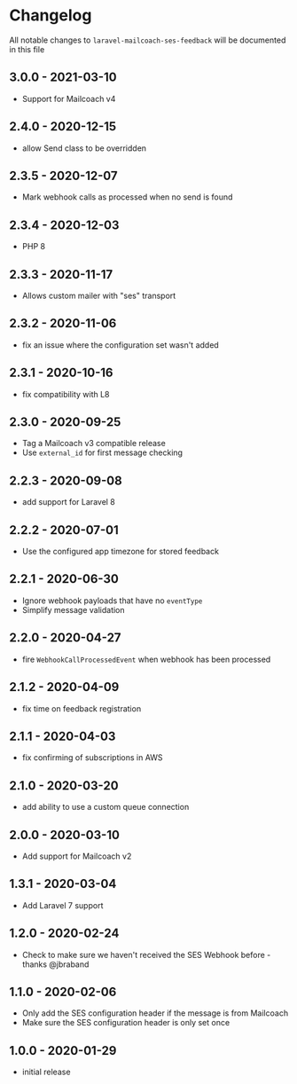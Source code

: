# Changelog

All notable changes to `laravel-mailcoach-ses-feedback` will be documented in this file

## 3.0.0 - 2021-03-10

- Support for Mailcoach v4

## 2.4.0 - 2020-12-15

- allow Send class to be overridden

## 2.3.5 - 2020-12-07

- Mark webhook calls as processed when no send is found

## 2.3.4 - 2020-12-03

- PHP 8 

## 2.3.3 - 2020-11-17

- Allows custom mailer with "ses" transport 

## 2.3.2 - 2020-11-06

- fix an issue where the configuration set wasn't added

## 2.3.1 - 2020-10-16

- fix compatibility with L8

## 2.3.0 - 2020-09-25

- Tag a Mailcoach v3 compatible release
- Use `external_id` for first message checking

## 2.2.3 - 2020-09-08

- add support for Laravel 8

## 2.2.2 - 2020-07-01

- Use the configured app timezone for stored feedback

## 2.2.1 - 2020-06-30

- Ignore webhook payloads that have no `eventType`
- Simplify message validation

## 2.2.0 - 2020-04-27

- fire `WebhookCallProcessedEvent` when webhook has been processed

## 2.1.2 - 2020-04-09

- fix time on feedback registration

## 2.1.1 - 2020-04-03

- fix confirming of subscriptions in AWS

## 2.1.0 - 2020-03-20

- add ability to use a custom queue connection

## 2.0.0 - 2020-03-10

- Add support for Mailcoach v2

## 1.3.1 - 2020-03-04

- Add Laravel 7 support

## 1.2.0 - 2020-02-24

- Check to make sure we haven't received the SES Webhook before - thanks @jbraband

## 1.1.0 - 2020-02-06

- Only add the SES configuration header if the message is from Mailcoach
- Make sure the SES configuration header is only set once 

## 1.0.0 - 2020-01-29

- initial release
